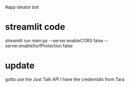 #app ideator bot

# streamlit code

streamlit run main.py --server.enableCORS false --server.enableXsrfProtection false


# update
gotta use the Just Talk API 
I have the credentials from Tara

